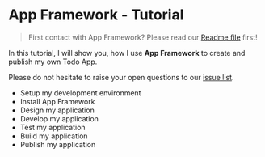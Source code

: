 # App Framework - Tutorial

> First contact with App Framework? Please read our [Readme file](../README.md) first!

In this tutorial, I will show you, how I use **App Framework** to create and publish my own Todo App.

Please do not hesitate to raise your open questions to our [issue list](https://github.com/scriptPilot/app-framework/issues).

- Setup my development environment
- Install App Framework
- Design my application
- Develop my application
- Test my application
- Build my application
- Publish my application
